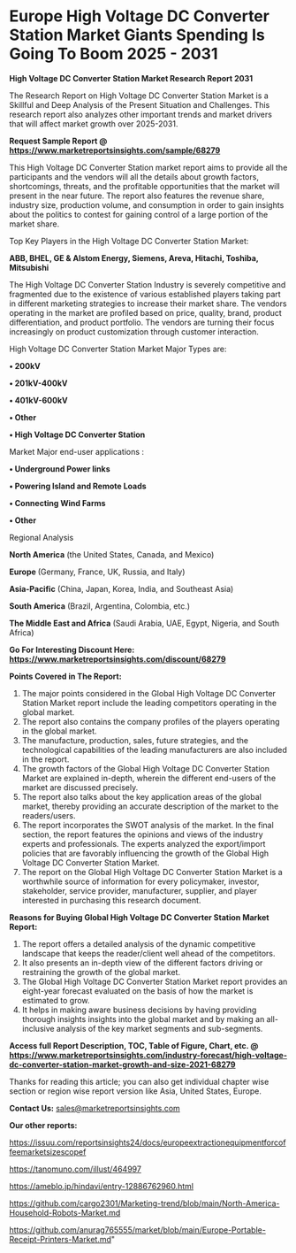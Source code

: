 # Europe High Voltage DC Converter Station Market Giants Spending Is Going To Boom 2025 - 2031

<strong>High Voltage DC Converter Station Market Research Report 2031</strong>

The Research Report on High Voltage DC Converter Station Market is a Skillful and Deep Analysis of the Present Situation and Challenges. This research report also analyzes other important trends and market drivers that will affect market growth over 2025-2031.

<strong>Request Sample Report @ <a href=https://www.marketreportsinsights.com/sample/68279>https://www.marketreportsinsights.com/sample/68279</a></strong>

This High Voltage DC Converter Station market report aims to provide all the participants and the vendors will all the details about growth factors, shortcomings, threats, and the profitable opportunities that the market will present in the near future. The report also features the revenue share, industry size, production volume, and consumption in order to gain insights about the politics to contest for gaining control of a large portion of the market share.

Top Key Players in the High Voltage DC Converter Station Market:

<strong>ABB, BHEL, GE & Alstom Energy, Siemens, Areva, Hitachi, Toshiba, Mitsubishi</strong>

The High Voltage DC Converter Station Industry is severely competitive and fragmented due to the existence of various established players taking part in different marketing strategies to increase their market share. The vendors operating in the market are profiled based on price, quality, brand, product differentiation, and product portfolio. The vendors are turning their focus increasingly on product customization through customer interaction.

High Voltage DC Converter Station Market Major Types are:

<strong>• 200kV

• 201kV-400kV

• 401kV-600kV

• Other

• High Voltage DC Converter Station</strong>

Market Major end-user applications :

<strong>• Underground Power links

• Powering Island and Remote Loads

• Connecting Wind Farms

• Other</strong>

Regional Analysis

</u><strong><b>North America</b></strong> (the United States, Canada, and Mexico)

<strong><b>Europe </b></strong>(Germany, France, UK, Russia, and Italy)

<strong><b>Asia-Pacific</b></strong> (China, Japan, Korea, India, and Southeast Asia)

<strong><b>South America</b></strong> (Brazil, Argentina, Colombia, etc.)

<strong><b>The Middle East and Africa</b></strong> (Saudi Arabia, UAE, Egypt, Nigeria, and South Africa)

<strong>Go For Interesting Discount Here: <a href=https://www.marketreportsinsights.com/discount/68279>https://www.marketreportsinsights.com/discount/68279</a></strong>

<strong>Points Covered in The Report:</strong>
<ol>
  <li>The major points considered in the Global High Voltage DC Converter Station Market report include the leading competitors operating in the global market.</li>
  <li>The report also contains the company profiles of the players operating in the global market.</li>
  <li>The manufacture, production, sales, future strategies, and the technological capabilities of the leading manufacturers are also included in the report.</li>
  <li>The growth factors of the Global High Voltage DC Converter Station Market are explained in-depth, wherein the different end-users of the market are discussed precisely.</li>
  <li>The report also talks about the key application areas of the global market, thereby providing an accurate description of the market to the readers/users.</li>
  <li>The report incorporates the SWOT analysis of the market. In the final section, the report features the opinions and views of the industry experts and professionals. The experts analyzed the export/import policies that are favorably influencing the growth of the Global High Voltage DC Converter Station Market.</li>
  <li>The report on the Global High Voltage DC Converter Station Market is a worthwhile source of information for every policymaker, investor, stakeholder, service provider, manufacturer, supplier, and player interested in purchasing this research document.</li>
</ol>
<strong>Reasons for Buying Global High Voltage DC Converter Station Market Report:</strong>

<ol>
  <li>The report offers a detailed analysis of the dynamic competitive landscape that keeps the reader/client well ahead of the competitors.</li>
  <li>It also presents an in-depth view of the different factors driving or restraining the growth of the global market.</li>
  <li>The Global High Voltage DC Converter Station Market report provides an eight-year forecast evaluated on the basis of how the market is estimated to grow.</li>
  <li>It helps in making aware business decisions by having providing thorough insights insights into the global market and by making an all-inclusive analysis of the key market segments and sub-segments.</li>
</ol>
<strong>Access full Report Description, TOC, Table of Figure, Chart, etc. @ <a href=https://www.marketreportsinsights.com/industry-forecast/high-voltage-dc-converter-station-market-growth-and-size-2021-68279>https://www.marketreportsinsights.com/industry-forecast/high-voltage-dc-converter-station-market-growth-and-size-2021-68279</a></strong>


Thanks for reading this article; you can also get individual chapter wise section or region wise report version like Asia, United States, Europe.

<strong>Contact Us:</strong>
sales@marketreportsinsights.com

<strong>Our other reports:</strong>

<a href=https://issuu.com/reportsinsights24/docs/europeextractionequipmentforcoffeemarketsizescopef>https://issuu.com/reportsinsights24/docs/europeextractionequipmentforcoffeemarketsizescopef</a>

<a href=https://tanomuno.com/illust/464997>https://tanomuno.com/illust/464997</a>

<a href=https://ameblo.jp/hindavi/entry-12886762960.html>https://ameblo.jp/hindavi/entry-12886762960.html</a>

<a href=https://github.com/cargo2301/Marketing-trend/blob/main/North-America-Household-Robots-Market.md>https://github.com/cargo2301/Marketing-trend/blob/main/North-America-Household-Robots-Market.md</a>

<a href=https://github.com/anurag765555/market/blob/main/Europe-Portable-Receipt-Printers-Market.md>https://github.com/anurag765555/market/blob/main/Europe-Portable-Receipt-Printers-Market.md</a>"
